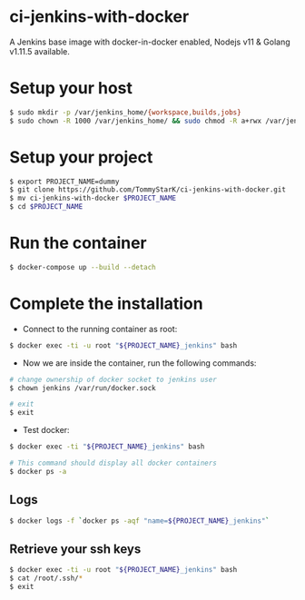 # ci-jenkins-with-docker

A Jenkins base image with docker-in-docker enabled, Nodejs v11 & Golang v1.11.5 available.

# Setup your host

```bash
$ sudo mkdir -p /var/jenkins_home/{workspace,builds,jobs}
$ sudo chown -R 1000 /var/jenkins_home/ && sudo chmod -R a+rwx /var/jenkins_home/
```

# Setup your project

```bash
$ export PROJECT_NAME=dummy
$ git clone https://github.com/TommyStarK/ci-jenkins-with-docker.git
$ mv ci-jenkins-with-docker $PROJECT_NAME
$ cd $PROJECT_NAME
```

# Run the container

```bash
$ docker-compose up --build --detach
```

# Complete the installation

- Connect to the running container as root:

```bash
$ docker exec -ti -u root "${PROJECT_NAME}_jenkins" bash
```

- Now we are inside the container, run the following commands:

```bash
# change ownership of docker socket to jenkins user
$ chown jenkins /var/run/docker.sock

# exit
$ exit
```

- Test docker:

```bash
$ docker exec -ti "${PROJECT_NAME}_jenkins" bash

# This command should display all docker containers
$ docker ps -a
```

## Logs

```bash
$ docker logs -f `docker ps -aqf "name=${PROJECT_NAME}_jenkins"`
```

## Retrieve your ssh keys

```bash
$ docker exec -ti -u root "${PROJECT_NAME}_jenkins" bash
$ cat /root/.ssh/*
$ exit
```
